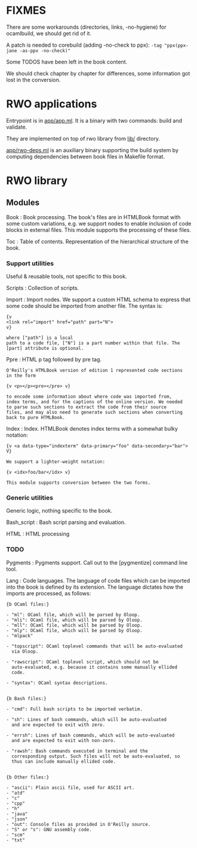 # FIXMES

There are some workarounds (directories, links, -no-hygiene) for ocamlbuild, we should get rid of it.

A patch is needed to corebuild (adding -no-check to ppx):
`-tag "ppx(ppx-jane -as-ppx -no-check)"`

Some TODOS have been left in the book content.

We should check chapter by chapter for differences, some information got lost in the conversion.


# RWO applications

Entrypoint is in [app/app.ml]().
It is a binary with two commands: build and validate.

They are implemented on top of rwo library from [lib/]() directory.

[app/rwo-deps.ml]() is an auxiliary binary supporting the build system by computing dependencies between book files in Makefile format.

# RWO library



## Modules

Book
:   Book processing. The book's files are in HTMLBook format with some
    custom variations, e.g. we support <link rel="import"> nodes to
    enable inclusion of code blocks in external files. This module
    supports the processing of these files.

Toc
:   Table of contents. Representation of the hierarchical structure of
    the book.

### Support utilities

Useful & reusable tools, not specific to this book.

Scripts 
:   Collection of scripts.

Import
:   Import nodes. We support a custom HTML schema to express that some
    code should be imported from another file. The syntax is:

    {v
    <link rel="import" href="path" part="N">
    v}

    where ["path"] is a local
    path to a code file, ["N"] is a part number within that file. The
    [part] attribute is optional.

Ppre
:   HTML p tag followed by pre tag.

    O'Reilly's HTMLBook version of edition 1 represented code sections
    in the form

    {v <p></p><pre></pre> v}

    to encode some information about where code was imported from,
    index terms, and for the captions of the online version. We needed
    to parse such sections to extract the code from their source
    files, and may also need to generate such sections when converting
    back to pure HTMLBook.

Index
:   Index. HTMLBook denotes index terms with a somewhat bulky
    notation:

    {v <a data-type="indexterm" data-primary="foo" data-secondary="bar"> V}

    We support a lighter-weight notation:

    {v <idx>foo/bar</idx> v}

    This module supports conversion between the two forms.

### Generic utilities

Generic logic, nothing specific to the book.

Bash_script
:   Bash script parsing and evaluation.

HTML
:   HTML processing

### TODO

Pygments
:   Pygments support. Call out to the [pygmentize] command line
    tool.

Lang
:   Code languages. The language of code files which can be imported
    into the book is defined by its extension. The language dictates
    how the imports are processed, as follows:

    {b OCaml files:}

    - "ml": OCaml file, which will be parsed by Oloop.
    - "mli": OCaml file, which will be parsed by Oloop.
    - "mll": OCaml file, which will be parsed by Oloop.
    - "mly": OCaml file, which will be parsed by Oloop.
    - "mlpack"

    - "topscript": OCaml toplevel commands that will be auto-evaluated
      via Oloop.

    - "rawscript": OCaml toplevel script, which should not be
      auto-evaluated, e.g. because it contains some manually ellided
      code.

    - "syntax": OCaml syntax descriptions.


    {b Bash files:}

    - "cmd": Full bash scripts to be imported verbatim.

    - "sh": Lines of bash commands, which will be auto-evaluated
      and are expected to exit with zero.

    - "errsh": Lines of bash commands, which will be auto-evaluated
      and are expected to exit with non-zero.

    - "rawsh": Bash commands executed in terminal and the
      corresponding output. Such files will not be auto-evaluated, so
      thus can include manually ellided code.


    {b Other files:}

    - "ascii": Plain ascii file, used for ASCII art.
    - "atd"
    - "c"
    - "cpp"
    - "h"
    - "java"
    - "json"
    - "out": Console files as provided in O'Reilly source.
    - "S" or "s": GNU assembly code.
    - "scm"
    - "txt"

